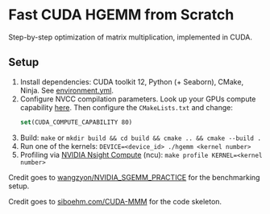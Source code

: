 # Fast CUDA HGEMM from Scratch

Step-by-step optimization of matrix multiplication, implemented in CUDA.

## Setup

1. Install dependencies: CUDA toolkit 12, Python (+ Seaborn), CMake, Ninja. See [environment.yml](environment.yml).
1. Configure NVCC compilation parameters. Look up your GPUs compute
   capability [here](https://developer.nvidia.com/cuda-gpus). Then configure the `CMakeLists.txt` and change:
    ```cmake
    set(CUDA_COMPUTE_CAPABILITY 80)
    ```
1. Build: `make` or `mkdir build && cd build && cmake .. && cmake --build .`
1. Run one of the kernels: `DEVICE=<device_id> ./hgemm <kernel number>`
1. Profiling via [NVIDIA Nsight Compute](https://developer.nvidia.com/nsight-compute) (ncu): `make profile KERNEL=<kernel number>`

Credit goes to [wangzyon/NVIDIA_SGEMM_PRACTICE](https://github.com/wangzyon/NVIDIA_SGEMM_PRACTICE) for the benchmarking setup.

Credit goes to [siboehm.com/CUDA-MMM](https://siboehm.com/articles/22/CUDA-MMM) for the code skeleton.

